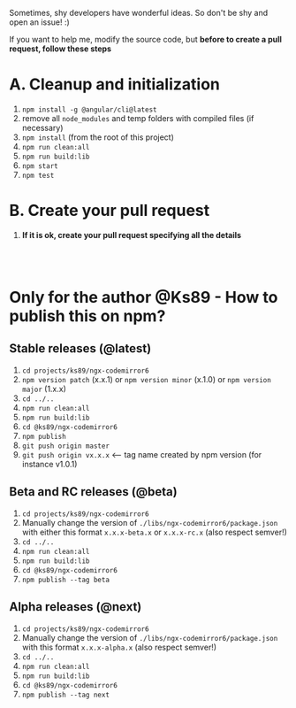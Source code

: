 Sometimes, shy developers have wonderful ideas. So don't be shy and open an issue! :)

If you want to help me, modify the source code, but **before to create a pull request, follow these steps**

# A. Cleanup and initialization
1. `npm install -g @angular/cli@latest`
2. remove all `node_modules` and temp folders with compiled files (if necessary)
3. `npm install` (from the root of this project)
4. `npm run clean:all`
5. `npm run build:lib`
6. `npm start`
7. `npm test`

# B. Create your pull request
1. **If it is ok, create your pull request specifying all the details**

<br/>
<br/>

# Only for the author @Ks89 - How to publish this on npm?

## Stable releases (@latest)
1. `cd projects/ks89/ngx-codemirror6`
2. `npm version patch` (x.x.1) or `npm version minor` (x.1.0) or `npm version major` (1.x.x)
3. `cd ../..`
4. `npm run clean:all`
5. `npm run build:lib`
6. `cd @ks89/ngx-codemirror6`
7. `npm publish`
8. `git push origin master`
9. `git push origin vx.x.x`  <-- tag name created by npm version (for instance v1.0.1)

## Beta and RC releases (@beta)
1. `cd projects/ks89/ngx-codemirror6`
2. Manually change the version of `./libs/ngx-codemirror6/package.json` with either this format `x.x.x-beta.x` or `x.x.x-rc.x` (also respect semver!)
3. `cd ../..`
4. `npm run clean:all`
5. `npm run build:lib`
6. `cd @ks89/ngx-codemirror6`
7. `npm publish --tag beta`

## Alpha releases (@next)
1. `cd projects/ks89/ngx-codemirror6`
2. Manually change the version of `./libs/ngx-codemirror6/package.json` with this format `x.x.x-alpha.x` (also respect semver!)
3. `cd ../..`
4. `npm run clean:all`
5. `npm run build:lib`
6. `cd @ks89/ngx-codemirror6`
7. `npm publish --tag next`
